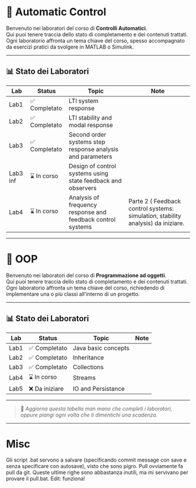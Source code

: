 # 🚀 Automatic Control

Benvenuto nei laboratori del corso di **Controlli Automatici**.  
Qui puoi tenere traccia dello stato di completamento e dei contenuti trattati.
Ogni laboratorio affronta un tema chiave del corso, spesso accompagnato da esercizi pratici da svolgere in MATLAB o Simulink.

---

## 📊 Stato dei Laboratori

| Lab       | Status         | Topic            | Note                      |
|-----------|----------------|------------------|---------------------------|
| Lab1      | ✅ Completato   | LTI system response|                          |
| Lab2      | ✅ Completato   | LTI stability and modal response|                          |
| Lab3      | ✅ Completato   | Second order systems step response analysis and parameters |                          |
| Lab3 inf  | ⌛ In corso  | Design of control systems using state feedback and observers|                          |
| Lab4      | ⌛ In corso   | Analysis of frequency response and feedback control systems |                          Parte 2 ( Feedback control systems: simulation, stability analysis) da iniziare. |

---
# 🚀 OOP

Benvenuto nei laboratori del corso di **Programmazione ad oggetti**.  
Qui puoi tenere traccia dello stato di completamento e dei contenuti trattati.  
Ogni laboratorio affronta un tema chiave del corso, richiedendo di implementare una o più classi all'interno di un progetto.

---

## 📊 Stato dei Laboratori

| Lab       | Status         | Topic            | Note                      |
|-----------|----------------|------------------|---------------------------|
| Lab1      | ✅ Completato   | Java basic concepts|                          |
| Lab2      | ✅ Completato   | Inheritance|                          |
| Lab3      | ✅ Completato   | Collections |                          |
| Lab4  | ⌛ In corso| Streams|                          |
| Lab5      | ❌ Da iniziare  | IO and Persistance |                          |

---

> 🔧 *Aggiorna questa tabella man mano che completi i laboratori, oppure piangi ogni volta che ti dimentichi una scadenza.*

---
# Misc

Gli script .bat servono a salvare (specificando commit message con save e senza specificare con autosave), visto che sono pigro. Pull ovviamente fa pull da git. Queste ultime righe sono abbastanza inutili, ma mi servivano per provare il pull.bat. Edit: funziona!

